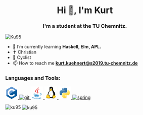 <h1 align="center">Hi 👋, I'm Kurt</h1>
<h3 align="center">I'm a student at the TU Chemnitz.</h3>

<p align="left"> <img src="https://komarev.com/ghpvc/?username=Ku95&label=Profile%20views&color=0e75b6&style=flat" alt="Ku95" /> </p>

- 🌱 I’m currently learning **Haskell, Elm, APL.**
- ✝️ Christian
- 🚴 Cyclist
- 📫 How to reach me **kurt.kuehnert@s2019.tu-chemnitz.de**


<h3 align="left">Languages and Tools:</h3>
<p align="left"> <a href="https://www.cprogramming.com/" target="_blank"> <img src="https://raw.githubusercontent.com/devicons/devicon/master/icons/c/c-original.svg" alt="c" width="40" height="40"/> </a> <a href="https://git-scm.com/" target="_blank"> <img src="https://www.vectorlogo.zone/logos/git-scm/git-scm-icon.svg" alt="git" width="40" height="40"/> </a> <a href="https://www.java.com" target="_blank"> <img src="https://raw.githubusercontent.com/devicons/devicon/master/icons/java/java-original.svg" alt="java" width="40" height="40"/> </a> <a href="https://www.linux.org/" target="_blank"> <img src="https://raw.githubusercontent.com/devicons/devicon/master/icons/linux/linux-original.svg" alt="linux" width="40" height="40"/> </a> <a href="https://www.python.org" target="_blank"> <img src="https://raw.githubusercontent.com/devicons/devicon/master/icons/python/python-original.svg" alt="python" width="40" height="40"/> </a> <a href="https://spring.io/" target="_blank"> <img src="https://www.vectorlogo.zone/logos/springio/springio-icon.svg" alt="spring" width="40" height="40"/> </a> </p>

<p><img align="left" src="https://github-readme-stats.vercel.app/api/top-langs?username=Ku95&show_icons=true&locale=en&layout=compact" alt="ku95" /></p>

<p>&nbsp;<img align="center" src="https://github-readme-stats.vercel.app/api?username=Ku95&show_icons=true&locale=en" alt="ku95" /></p>
